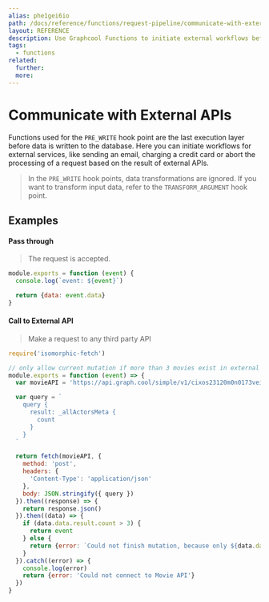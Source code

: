 ```yaml
---
alias: phe1gei6io
path: /docs/reference/functions/request-pipeline/communicate-with-external-apis
layout: REFERENCE
description: Use Graphcool Functions to initiate external workflows before data is written to the database.
tags:
  - functions
related:
  further:
  more:
---
```


# Communicate with External APIs

Functions used for the `PRE_WRITE` hook point are the last execution layer before data is written to the database.
Here you can initiate workflows for external services, like sending an email, charging a credit card or abort the processing of a request based on the result of external APIs.

> In the `PRE_WRITE` hook points, data transformations are ignored. If you want to transform input data, refer to the `TRANSFORM_ARGUMENT` hook point.

## Examples

#### Pass through

> The request is accepted.

```js
module.exports = function (event) {
  console.log(`event: ${event}`)

  return {data: event.data}
}
```

#### Call to External API

> Make a request to any third party API

```js
require('isomorphic-fetch')

// only allow current mutation if more than 3 movies exist in external API
module.exports = function (event) => {
  var movieAPI = 'https://api.graph.cool/simple/v1/cixos23120m0n0173veiiwrjr'

  var query = `
    query {
      result: _allActorsMeta {
        count
      }
    }
  `

  return fetch(movieAPI, {
    method: 'post',
    headers: {
      'Content-Type': 'application/json'
    },
    body: JSON.stringify({ query })
  }).then((response) => {
    return response.json()
  }).then((data) => {
    if (data.data.result.count > 3) {
      return event
    } else {
      return {error: `Could not finish mutation, because only ${data.data.result.count} movies exist.`}
    }
  }).catch((error) => {
    console.log(error)
    return {error: 'Could not connect to Movie API'}
  })
}
```
